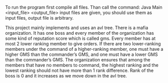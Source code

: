 To run the program first compile all files. Than call the command:
Java Main <input_file> <output_file>
input files are given, you should use them as input files, output file is arbitrary.

This project mainly implements and uses an avl tree. There is a mafia organization. It has one boss and every member of the organization has some kind of reputation score which is called gms. Every member has at most 2 lower ranking member to give orders. If there are two lower-ranking members under the command of a higher-ranking member,
one must have a higher GMS than the commander’s GMS, and one must have a lower GMS than the commander’s GMS.
The organization ensures that among the members that have no members to command, the highest ranking and the lowest ranking should not have more than 1 rank difference. Rank of the boss is 0 and it increases as we move down in the avl tree.

